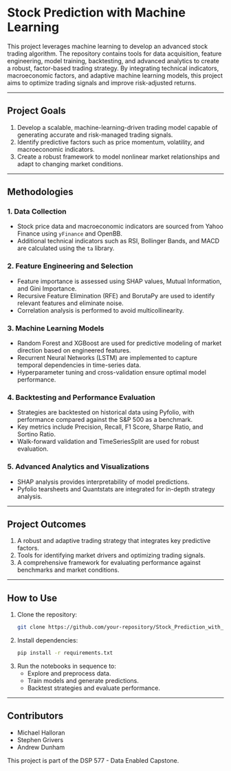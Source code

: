 # Stock Prediction with Machine Learning

This project leverages machine learning to develop an advanced stock trading algorithm. The repository contains tools for data acquisition, feature engineering, model training, backtesting, and advanced analytics to create a robust, factor-based trading strategy. By integrating technical indicators, macroeconomic factors, and adaptive machine learning models, this project aims to optimize trading signals and improve risk-adjusted returns.

---

## Project Goals

1. Develop a scalable, machine-learning-driven trading model capable of generating accurate and risk-managed trading signals.
2. Identify predictive factors such as price momentum, volatility, and macroeconomic indicators.
3. Create a robust framework to model nonlinear market relationships and adapt to changing market conditions.

---

## Methodologies

### 1. **Data Collection**
- Stock price data and macroeconomic indicators are sourced from Yahoo Finance using `yFinance` and OpenBB.
- Additional technical indicators such as RSI, Bollinger Bands, and MACD are calculated using the `ta` library.

### 2. **Feature Engineering and Selection**
- Feature importance is assessed using SHAP values, Mutual Information, and Gini Importance.
- Recursive Feature Elimination (RFE) and BorutaPy are used to identify relevant features and eliminate noise.
- Correlation analysis is performed to avoid multicollinearity.

### 3. **Machine Learning Models**
- Random Forest and XGBoost are used for predictive modeling of market direction based on engineered features.
- Recurrent Neural Networks (LSTM) are implemented to capture temporal dependencies in time-series data.
- Hyperparameter tuning and cross-validation ensure optimal model performance.

### 4. **Backtesting and Performance Evaluation**
- Strategies are backtested on historical data using Pyfolio, with performance compared against the S&P 500 as a benchmark.
- Key metrics include Precision, Recall, F1 Score, Sharpe Ratio, and Sortino Ratio.
- Walk-forward validation and TimeSeriesSplit are used for robust evaluation.

### 5. **Advanced Analytics and Visualizations**
- SHAP analysis provides interpretability of model predictions.
- Pyfolio tearsheets and Quantstats are integrated for in-depth strategy analysis.

---

## Project Outcomes

1. A robust and adaptive trading strategy that integrates key predictive factors.
2. Tools for identifying market drivers and optimizing trading signals.
3. A comprehensive framework for evaluating performance against benchmarks and market conditions.

---

## How to Use

1. Clone the repository:
   ```bash
   git clone https://github.com/your-repository/Stock_Prediction_with_Machine_Learning.git
   ```
2. Install dependencies:
   ```bash
   pip install -r requirements.txt
   ```
3. Run the notebooks in sequence to:
   - Explore and preprocess data.
   - Train models and generate predictions.
   - Backtest strategies and evaluate performance.
  
---

## Contributors
- Michael Halloran
- Stephen Grivers
- Andrew Dunham
  
This project is part of the DSP 577 - Data Enabled Capstone.
